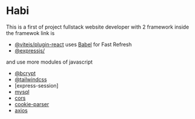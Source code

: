 # Habi

This is a first of project fullstack website developer with 2 framework inside the framewok link is 
- [@vitejs/plugin-react](https://github.com/vitejs/vite-plugin-react/blob/main/packages/plugin-react/README.md) uses [Babel](https://babeljs.io/) for Fast Refresh
- [@expressjs/](https://expressjs.com/)

and use more modules of javascript
- [@bcrypt](https://www.npmjs.com/package/bcrypt)
- [@tailwindcss](https://tailwindcss.com/)
- [express-session]
- [mysql](https://www.mysql.com/)
- [cors](https://www.npmjs.com/package/cors)
- [cookie-parser](https://www.npmjs.com/package/cookie-parser)
- [axios](https://www.npmjs.com/package/axios)
